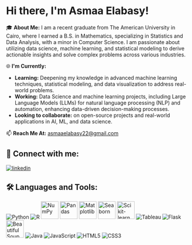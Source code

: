 # Hi there, I'm Asmaa Elabasy!

🎓 **About Me:**
I am a recent graduate from The American University in Cairo, where I earned a B.S. in Mathematics, specializing in Statistics and Data Analysis, with a minor in Computer Science. I am passionate about utilizing data science, machine learning, and statistical modeling to derive actionable insights and solve complex problems across various industries.

🌐 **I'm Currently:**
- **Learning:** Deepening my knowledge in advanced machine learning techniques, statistical modeling, and data visualization to address real-world problems.
- **Working:**  Data Science and machine learning projects, including Large Language Models (LLMs) for natural language processing (NLP) and automation, enhancing data-driven decision-making processes.
- **Looking to collaborate:** on open-source projects and real-world applications in AI, ML, and data science.

📫 **Reach Me At:** [asmaaelabasy22@gmail.com](mailto:asmaaelabasy22@gmail.com)


## 🔗 Connect with me:
[![linkedin](https://img.shields.io/badge/linkedin-0A66C2?style=for-the-badge&logo=linkedin&logoColor=white)](https://www.linkedin.com/in/asmaa-shaaban-3909631b7/)

## 🛠 Languages and Tools:
<p>
  <img alt="Python" src="https://img.icons8.com/color/48/000000/python.png"/>
  <img alt="R" src="https://img.icons8.com/color/48/000000/r.png"/>
  <img alt="NumPy" src="https://upload.wikimedia.org/wikipedia/commons/3/31/NumPy_logo_2020.svg" style="width: 48px; height: 48px;"/>
  <img alt="Pandas" src="https://upload.wikimedia.org/wikipedia/commons/e/ed/Pandas_logo.svg" style="width: 48px; height: 48px;"/>
  <img alt="Matplotlib" src="https://upload.wikimedia.org/wikipedia/commons/8/84/Matplotlib_icon.svg" style="width: 48px; height: 48px;"/>
  <img alt="Seaborn" src="https://seaborn.pydata.org/_images/logo-mark-lightbg.svg" style="width: 48px; height: 48px;"/>
  <img alt="Scikit-learn" src="https://upload.wikimedia.org/wikipedia/commons/0/05/Scikit_learn_logo_small.svg" style="width: 48px; height: 48px;"/>
  <img alt="Tableau" src="https://img.icons8.com/color/48/000000/tableau-software.png"/>
  <img alt="Flask" src="https://img.icons8.com/color/48/000000/flask.png"/>
  <img alt="Beautiful Soup" src="https://funthon.files.wordpress.com/2017/05/bs.png?w=120" style="width: 48px; height: 48px;"/>
  <img alt="Java" src="https://img.icons8.com/color/48/000000/java-coffee-cup-logo.png"/>
  <img alt="JavaScript" src="https://img.icons8.com/color/48/000000/javascript.png"/>
  <img alt="HTML5" src="https://img.icons8.com/color/48/000000/html-5.png"/>
  <img alt="CSS3" src="https://img.icons8.com/color/48/000000/css3.png"/>
</p>

